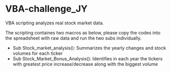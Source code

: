 # VBA-challenge_JY

VBA scripting analyzes real stock market data.

The scripting containes two macros as below, please copy the codes into the spreadsheet with raw data and run the two subs individually.

* Sub Stock_market_analysis(): Summarizes the yearly changes and stock volumes for each ticker
* Sub Stock_Market_Bonus_Analysis(): Identifies in each year the tickers with greatest price increase/decrease along with the biggest volume

